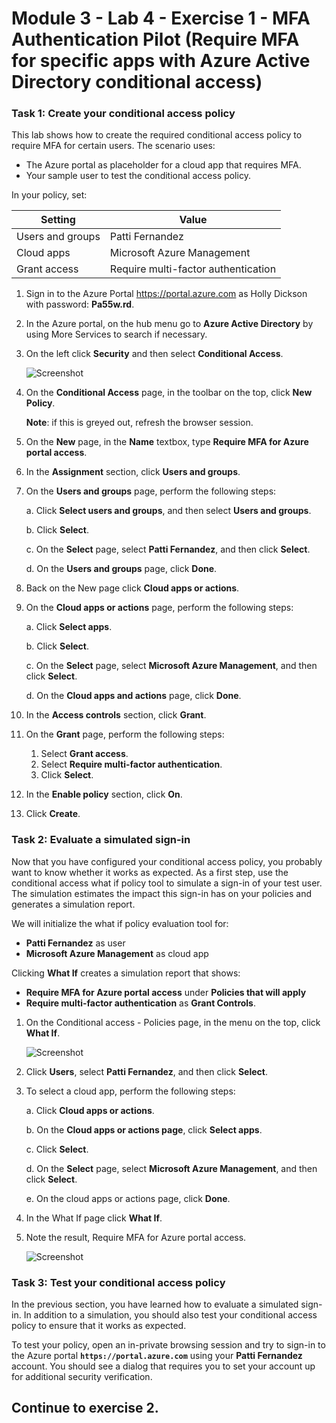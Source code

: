 # Module 3 - Lab 4 - Exercise 1 -  MFA Authentication Pilot (Require MFA for specific apps with Azure Active Directory conditional access)

### Task 1: Create your conditional access policy 


This lab shows how to create the required conditional access policy to require MFA for certain users. The scenario uses:

- The Azure portal as placeholder for a cloud app that requires MFA. 
- Your sample user to test the conditional access policy.  

In your policy, set:

|Setting |Value|
|---     | --- |
|Users and groups | Patti Fernandez |
|Cloud apps | Microsoft Azure Management |
|Grant access | Require multi-factor authentication |

 
1.  Sign in to the Azure Portal https://portal.azure.com as Holly Dickson with password: **Pa55w.rd**.

2.  In the Azure portal, on the hub menu go to **Azure Active Directory** by using More Services to search if necessary.

3. On the left click **Security** and then select **Conditional Access**.

     ![Screenshot](../Media/NewConditionalAccessScreen.png)
 
5.  On the **Conditional Access** page, in the toolbar on the top, click **New Policy**.

    **Note**: if this is greyed out, refresh the browser session.



6.  On the **New** page, in the **Name** textbox, type **Require MFA for Azure portal access**.



7.  In the **Assignment** section, click **Users and groups**.



8.  On the **Users and groups** page, perform the following steps:


    a. Click **Select users and groups**, and then select **Users and groups**.

    b. Click **Select**.

    c. On the **Select** page, select **Patti Fernandez**, and then click **Select**.

    d. On the **Users and groups** page, click **Done**.

9.  Back on the New page click **Cloud apps or actions**.



10. On the **Cloud apps or actions** page, perform the following steps:



    a. Click **Select apps**.

    b. Click **Select**.

    c. On the **Select** page, select **Microsoft Azure Management**, and then click **Select**.

    d. On the **Cloud apps and actions** page, click **Done**.


11.  In the **Access controls** section, click **Grant**.


12.  On the **Grant** page, perform the following steps:
     1. Select **Grant access**.
     2.  Select **Require multi-factor authentication**.
     3.  Click **Select**.

13.  In the **Enable policy** section, click **On**.

14.  Click **Create**.


### Task 2: Evaluate a simulated sign-in


Now that you have configured your conditional access policy, you probably want to know whether it works as expected. As a first step, use the conditional access what if policy tool to simulate a sign-in of your test user. The simulation estimates the impact this sign-in has on your policies and generates a simulation report.  

We will initialize the what if policy evaluation tool for:

- **Patti Fernandez** as user 
- **Microsoft Azure Management** as cloud app

 Clicking **What If** creates a simulation report that shows:

- **Require MFA for Azure portal access** under **Policies that will apply** 
- **Require multi-factor authentication** as **Grant Controls**.


1.  On the Conditional access - Policies page, in the menu on the top, click **What If**.  
 
     ![Screenshot](../Media/448e616a-7524-44a5-8335-c2fc8193dae6.png)

2.  Click **Users**, select **Patti Fernandez**, and then click **Select**.



3.  To select a cloud app, perform the following steps:



    a. Click **Cloud apps or actions**.

    b. On the **Cloud apps or actions page**, click **Select apps**.

    c. Click **Select**.

    d. On the **Select** page, select **Microsoft Azure Management**, and then click **Select**.

    e. On the cloud apps or actions page, click **Done**.

4.  In the What If page click **What If**.

5.  Note the result, Require MFA for Azure portal access.

     ![Screenshot](../Media/6568f6de-0c9e-4ee1-ba48-eab401651416.png)


### Task 3: Test your conditional access policy

In the previous section, you have learned how to evaluate a simulated sign-in. In addition to a simulation, you should also test your conditional access policy to ensure that it works as expected. 

To test your policy, open an in-private browsing session and try to sign-in to the Azure portal **`https://portal.azure.com`** using your **Patti Fernandez** account. You should see a dialog that requires you to set your account up for additional security verification.


## Continue to exercise 2.